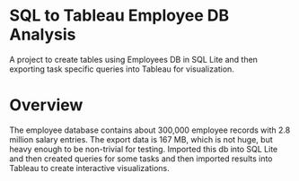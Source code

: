 # SQL to Tableau Employee DB Analysis
A project to create tables using Employees DB in SQL Lite and then exporting task specific queries into Tableau for visualization.

# Overview
The employee database contains about 300,000 employee records with 2.8 million salary entries. The export data is 167 MB, which is not huge, but heavy enough to be non-trivial for testing. Imported this db into SQL Lite and then created queries for some tasks and then imported results into Tableau to create interactive visualizations.
